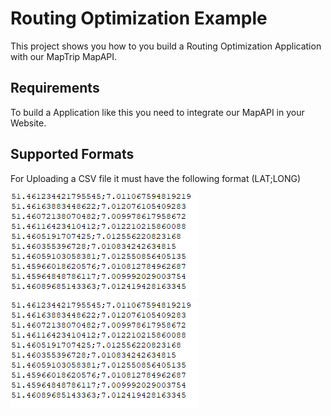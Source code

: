 # Routing Optimization Example 

This project shows you how to you build a Routing Optimization Application with our MapTrip MapAPI. 

## Requirements

To build a Application like this you need to integrate our MapAPI in your Website.

## Supported Formats

For Uploading a CSV file it must have the following format (LAT;LONG)

![](readme_png/KoordinatenFormat.png)
<img src="readme_png/KoordinatenFormat.png">